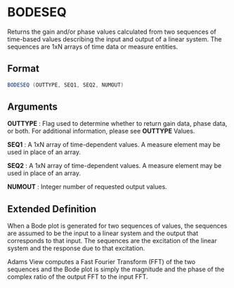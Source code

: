 # BODESEQ

Returns the gain and/or phase values calculated from two sequences of time-based values describing the input and output of a linear system. The sequences are 1xN arrays of time data or measure entities. 

## Format 
```java
BODESEQ (OUTTYPE, SEQ1, SEQ2, NUMOUT) 
```
## Arguments

 



**OUTTYPE** 
: Flag used to determine whether to return gain data, phase data, or both. For additional information, please see **OUTTYPE** Values. 


**SEQ1**
: A 1xN array of time-dependent values. A measure element may be used in place of an array.  


**SEQ2**
: A 1xN array of time-dependent values. A measure element may be used in place of an array.  


**NUMOUT**
: Integer number of requested output values. 


## Extended Definition 

When a Bode plot is generated for two sequences of values, the sequences are assumed to be the input to a linear system and the output that corresponds to that input. The sequences are the excitation of the linear system and the response due to that excitation. 

Adams View computes a Fast Fourier Transform (FFT) of the two sequences and the Bode plot is simply the magnitude and the phase of the complex ratio of the output FFT to the input FFT. 